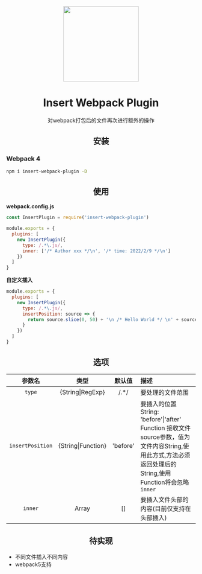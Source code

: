 <div align="center">
  <a href="https://github.com/webpack/webpack">
    <img width="200" height="200"
      src="https://webpack.js.org/assets/icon-square-big.svg">
  </a>
  <h1>Insert Webpack Plugin</h1>
  <p>对webpack打包后的文件再次进行额外的操作</p>
</div>

<h2 align="center">安装</h2>

<h3>Webpack 4</h3>

```bash
npm i insert-webpack-plugin -D
```

<h2 align="center">使用</h2>

**webpack.config.js**
```js
const InsertPlugin = require('insert-webpack-plugin')

module.exports = {
  plugins: [
    new InsertPlugin({
      type: /.*\.js/,
      inner: ['/* Author xxx */\n', '/* time: 2022/2/9 */\n']
    })
  ]
}
```

**自定义插入**

```js
module.exports = {
  plugins: [
    new InsertPlugin({
      type: /.*\.js/,
      insertPosition: source => {
        return source.slice(0, 50) + '\n /* Hello World */ \n' + source.slice(51)
      }
    })
  ]
}
```

<h2 align="center">选项</h2>

|参数名|类型|默认值|描述|
|:--:|:--:|:-----:|:----------|
`type`|{String\|RegExp}| /.*/ |要处理的文件范围
`insertPosition`|{String\|Function}|'before'|要插入的位置 </br> String: 'before'\|'after'</br>Function 接收文件source参数，值为文件内容String,使用此方式,方法必须返回处理后的String,使用Function将会忽略`inner`
`inner`|Array|[]|要插入文件头部的内容(目前仅支持在头部插入)

<h2 align="center">待实现</h2>

- 不同文件插入不同内容
- webpack5支持